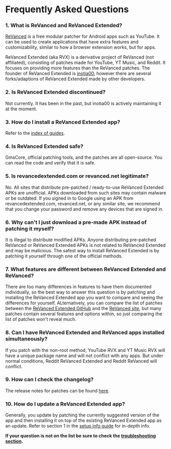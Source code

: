 # **Frequently Asked Questions**

### **1. What is ReVanced and ReVanced Extended?**

[ReVanced](https://revanced.app/) is a free modular patcher for Android apps such as YouTube. It can be used to create applications that have extra features and customizability, similar to how a browser extension works, but for apps.

ReVanced Extended (aka RVX) is a derivative project of ReVanced (not affiliated), consisting of patches made for YouTube, YT Music, and Reddit. It focuses on providing more features than the ReVanced patches. The founder of ReVanced Extended is [inotia00](https://github.com/inotia00), however there are several forks/adaptions of ReVanced Extended made by other developers.



### **2. Is ReVanced Extended discontinued?**

Not currently. It has been in the past, but inotia00 is actively maintaining it at the moment.



### **3. How do I install a ReVanced Extended app?**

Refer to the [index of guides](https://www.reddit.com/r/revancedextended/wiki/guide/).



### **4. Is ReVanced Extended safe?**

GmsCore, official patching tools, and the patches are all open-source. You can read the code and verify that it is safe.



### **5. Is revancedextended.com or revanced.net legitimate?**

No. All sites that distribute pre-patched / ready-to-use ReVanced Extended APKs are unofficial. APKs downloaded from such sites may contain malware or be outdated. If you signed in to Google using an APK from revancedextended.com, revanced.net, or any similar site, we recommend that you change your password and remove any devices that are signed in.



### **6. Why can't I just download a pre-made APK instead of patching it myself?**

It is illegal to distribute modified APKs. Anyone distributing pre-patched ReVanced or ReVanced Extended APKs is not related to ReVanced Extended and may be malicious. The safest way to install ReVanced Extended is by patching it yourself through one of the official methods.



### **7. What features are different between ReVanced Extended and ReVanced?**

There are too many differences in features to have them documented individually, so the best way to answer this question is by patching and installing the ReVanced Extended app you want to compare and seeing the differences for yourself. ALternatively, you can compare the list of patches between the [ReVanced Extended GitHub](https://github.com/inotia00/revanced-patches/tree/revanced-extended#readme) and the [ReVanced site](https://revanced.app/patches), but many patches contain several features and options within, so just comparing the list of patches won't reveal much.



### **8. Can I have ReVanced Extended and ReVanced apps installed simultaneously?**

If you patch with the non-root method, YouTube RVX and YT Music RVX will have a unique package name and will not conflict with any apps. But under normal conditions, Reddit ReVanced Extended and Reddit ReVanced will conflict.



### **9. How can I check the changelog?**

The release notes for patches can be found [here](https://github.com/inotia00/revanced-patches/releases).



### **10. How do I update a ReVanced Extended app?**

Generally, you update by patching the currently suggested version of the app and then installing it on top of the existing ReVanced Extended app as an update. Refer to section 1 in the [setup info guide](https://github.com/ReVanced-Extended-Community/Community-Guides/blob/main/community-wiki/patching%20%26%20setup%20info.md#1-info-for-updating-revanced-extended) for in-depth info.



**If your question is not on the list be sure to check the [troubleshooting section](https://www.reddit.com/r/revancedextended/wiki/troubleshooting/).**
